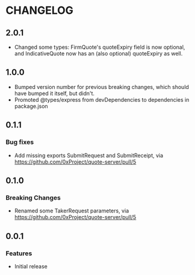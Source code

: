 # CHANGELOG

## 2.0.1

-   Changed some types: FirmQuote's quoteExpiry field is now optional, and IndicativeQuote now has an (also optional) quoteExpiry as well.

## 1.0.0

-   Bumped version number for previous breaking changes, which should have bumped it itself, but didn't.
-   Promoted @types/express from devDependencies to dependencies in package.json

## 0.1.1

### Bug fixes

-   Add missing exports SubmitRequest and SubmitReceipt, via https://github.com/0xProject/quote-server/pull/5

## 0.1.0

### Breaking Changes

-   Renamed some TakerRequest parameters, via https://github.com/0xProject/quote-server/pull/5

## 0.0.1

### Features

-   Initial release
